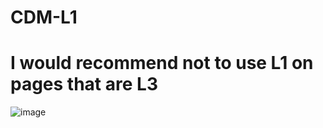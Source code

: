 # CDM-L1

# I would recommend not to use L1 on pages that are L3

![image](https://media.discordapp.net/stickers/879813521817337856.png?size=160)
